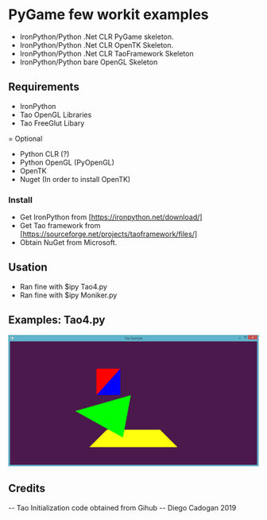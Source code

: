 # PyGame few workit examples

- IronPython/Python .Net CLR PyGame skeleton.
- IronPython/Python .Net CLR OpenTK Skeleton.
- IronPython/Python .Net CLR TaoFramework Skeleton
- IronPython/Python bare OpenGL Skeleton

## Requirements


- IronPython
- Tao OpenGL Libraries
- Tao FreeGlut Libary

= Optional

- Python CLR (?)
- Python OpenGL (PyOpenGL)
- OpenTK
- Nuget (In order to install OpenTK)

### Install

- Get IronPython from [https://ironpython.net/download/]
- Get Tao framework from [https://sourceforge.net/projects/taoframework/files/]
- Obtain NuGet from Microsoft.


## Usation

- Ran fine with $ipy Tao4.py
- Ran fine with $ipy Moniker.py


## Examples: Tao4.py
![Tao4](https://github.com/fovtran/PyGame_samples/raw/master/Tao4.PNG)



## Credits

-- Tao Initialization code obtained from Gihub
-- Diego Cadogan 2019
